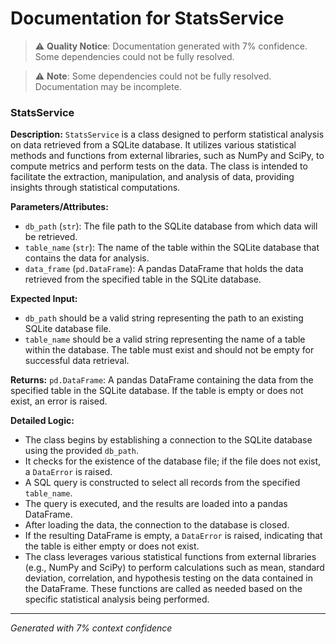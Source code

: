 # Documentation for StatsService

> ⚠️ **Quality Notice**: Documentation generated with 7% confidence. Some dependencies could not be fully resolved.


> ⚠️ **Note**: Some dependencies could not be fully resolved. Documentation may be incomplete.
### StatsService

**Description:**
`StatsService` is a class designed to perform statistical analysis on data retrieved from a SQLite database. It utilizes various statistical methods and functions from external libraries, such as NumPy and SciPy, to compute metrics and perform tests on the data. The class is intended to facilitate the extraction, manipulation, and analysis of data, providing insights through statistical computations.

**Parameters/Attributes:**
- `db_path` (`str`): The file path to the SQLite database from which data will be retrieved.
- `table_name` (`str`): The name of the table within the SQLite database that contains the data for analysis.
- `data_frame` (`pd.DataFrame`): A pandas DataFrame that holds the data retrieved from the specified table in the SQLite database.

**Expected Input:**
- `db_path` should be a valid string representing the path to an existing SQLite database file.
- `table_name` should be a valid string representing the name of a table within the database. The table must exist and should not be empty for successful data retrieval.

**Returns:**
`pd.DataFrame`: A pandas DataFrame containing the data from the specified table in the SQLite database. If the table is empty or does not exist, an error is raised.

**Detailed Logic:**
- The class begins by establishing a connection to the SQLite database using the provided `db_path`.
- It checks for the existence of the database file; if the file does not exist, a `DataError` is raised.
- A SQL query is constructed to select all records from the specified `table_name`.
- The query is executed, and the results are loaded into a pandas DataFrame.
- After loading the data, the connection to the database is closed.
- If the resulting DataFrame is empty, a `DataError` is raised, indicating that the table is either empty or does not exist.
- The class leverages various statistical functions from external libraries (e.g., NumPy and SciPy) to perform calculations such as mean, standard deviation, correlation, and hypothesis testing on the data contained in the DataFrame. These functions are called as needed based on the specific statistical analysis being performed.

---
*Generated with 7% context confidence*

